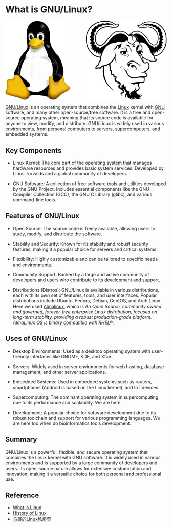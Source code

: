 # What is GNU/Linux?

 <div style="display: flex; justify-content: space-between;">
  <img src="../../static/linux_logo_kernel.png" alt="linux_kernel" style="width: 40%;">
  <img src="../../static/linux_logo_gnu.png" alt="linux_gnu" style="width: 50%;">
</div>

[GNU/Linux](https://www.gnu.org/gnu/linux-and-gnu.en.html) is an operating system that
combines the [Linux](https://en.wikipedia.org/wiki/Linux) kernel with
[GNU](https://www.gnu.org/home.en.html) software, and many other open-source/free
software. It is a free and open-source operating system, meaning that its source code is
available for anyone to view, modify, and distribute. GNU/Linux is widely used in various
environments, from personal computers to servers, supercomputers, and embedded systems.

## Key Components

- Linux Kernel: The core part of the operating system that manages hardware resources and
  provides basic system services. Developed by Linus Torvalds and a global community of
  developers.

- GNU Software: A collection of free software tools and utilities developed by the GNU
  Project. Includes essential components like the GNU Compiler Collection (GCC), the GNU C
  Library (glibc), and various command-line tools.

## Features of GNU/Linux

- Open Source: The source code is freely available, allowing users to study, modify, and
  distribute the software.

- Stability and Security: Known for its stability and robust security features, making it
  a popular choice for servers and critical systems.

- Flexibility: Highly customizable and can be tailored to specific needs and environments.

- Community Support: Backed by a large and active community of developers and users who
  contribute to its development and support.

- Distributions (Distros): GNU/Linux is available in various distributions, each with its
  own set of features, tools, and user interfaces. Popular distributions include Ubuntu,
  Fedora, Debian, CentOS, and Arch Linux. Here we used [Almalinux](https://almalinux.org),
  which is _An Open Source, community owned and governed, forever-free enterprise Linux
  distribution, focused on long-term stability, providing a robust production-grade
  platform. AlmaLinux OS is binary compatible with RHEL®._

## Uses of GNU/Linux

- Desktop Environments: Used as a desktop operating system with user-friendly interfaces
  like GNOME, KDE, and Xfce.

- Servers: Widely used in server environments for web hosting, database management, and
  other server applications.

- Embedded Systems: Used in embedded systems such as routers, smartphones (Android is
  based on the Linux kernel), and IoT devices.

- Supercomputing: The dominant operating system in supercomputing due to its performance
  and scalability. We are here.

- Development: A popular choice for software development due to its robust toolchain and
  support for various programming languages. We are here too when do bioinformatics tools
  development.

## Summary

GNU/Linux is a powerful, flexible, and secure operating system that combines the Linux
kernel with GNU software. It is widely used in various environments and is supported by a
large community of developers and users. Its open-source nature allows for extensive
customization and innovation, making it a versatile choice for both personal and
professional use.

## Reference

- [What is Linux](https://bash.cyberciti.biz/guide/What_Is_Linux)
- [History of Linux](https://en.wikipedia.org/wiki/History_of_Linux)
- [鸟哥的Linux私房菜](http://cn.linux.vbird.org/linux_basic/0110whatislinux.php)
